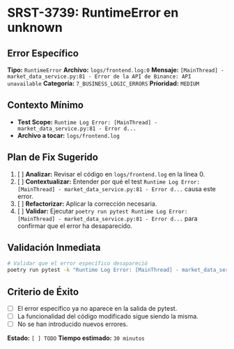 # SRST-3739: RuntimeError en unknown

## Error Específico
**Tipo:** `RuntimeError`
**Archivo:** `logs/frontend.log:0`
**Mensaje:** `[MainThread] - market_data_service.py:81 - Error de la API de Binance: API unavailable`
**Categoría:** `7_BUSINESS_LOGIC_ERRORS`
**Prioridad:** `MEDIUM`

## Contexto Mínimo
- **Test Scope:** `Runtime Log Error: [MainThread] - market_data_service.py:81 - Error d...`
- **Archivo a tocar:** `logs/frontend.log`

## Plan de Fix Sugerido
1. [ ] **Analizar:** Revisar el código en `logs/frontend.log` en la línea 0.
2. [ ] **Contextualizar:** Entender por qué el test `Runtime Log Error: [MainThread] - market_data_service.py:81 - Error d...` causa este error.
3. [ ] **Refactorizar:** Aplicar la corrección necesaria.
4. [ ] **Validar:** Ejecutar `poetry run pytest Runtime Log Error: [MainThread] - market_data_service.py:81 - Error d...` para confirmar que el error ha desaparecido.

## Validación Inmediata
```bash
# Validar que el error específico desapareció
poetry run pytest -k "Runtime Log Error: [MainThread] - market_data_service.py:81 - Error d..." -v
```

## Criterio de Éxito
- [ ] El error específico ya no aparece en la salida de pytest.
- [ ] La funcionalidad del código modificado sigue siendo la misma.
- [ ] No se han introducido nuevos errores.

**Estado:** `[ ] TODO`
**Tiempo estimado:** `30 minutos`
